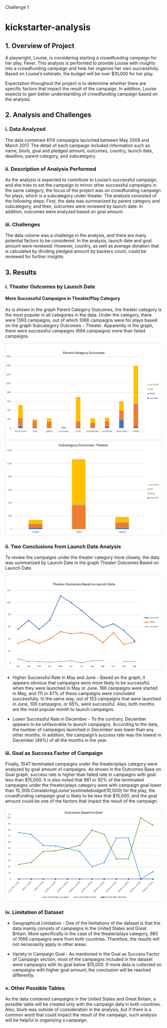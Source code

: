 Challenge 1
# kickstarter-analysis

## 1. Overview of Project
A playwright, Louise, is considering starting a crowdfunding campaign for her play, Fever. This analysis is performed to provide Louise with insights into a crowdfunding campaign and help her organize her own successfully. Based on Louise’s estimate, the budget will be over $10,000 for her play.

Expectation throughout the project is to determine whether there are specific factors that impact the result of the campaign. In addition, Louise expects to gain better understanding of crowdfunding campaign based on the analysis.

## 2. Analysis and Challenges
### i. Data Analyzed
The data contained 4114 campaigns launched between May 2009 and March 2017. The detail of each campaign included information such as name, blurb, goal and pledged amount, outcomes, country, launch date, deadline, parent category, and subcategory.

### ii. Description of Analysis Performed
As the analysis is expected to contribute to Louise’s successful campaign, and she tries to set the campaign to mirror other successful campaigns in the same category, the focus of the project was on crowdfunding campaign for plays, which is a subcategory under theater. The analysis consisted of the following steps: First, the data was summarized by parent category and subcategory, and then, outcomes were reviewed by launch date. In addition, outcomes were analyzed based on goal amount.

### iii. Challenges
The data volume was a challenge in the analysis, and there are many potential factors to be considered. In the analysis, launch date and goal amount were reviewed. However, country, as well as average donation that is calculated by dividing pledged amount by backers count, could be reviewed for further insights.


## 3. Results
### i. Theater Outcomes by Launch Date
#### More Successful Campaigns in Theater/Play Category
As is shown in the graph Parent Category Outcomes, the theater category is the most popular in all categories in the data. Under the category, there were 1393 campaigns, out of which 1066 campaigns were for plays based on the graph Subcategory Outcomes – Theater. Apparently in the graph, there were successful campaigns (694 campaigns) more than failed campaigns. 
 
![](https://github.com/Ryoichi2022/kickstarter-analysis/blob/main/Parent%20Category%20Outcomes.png)
![](https://github.com/Ryoichi2022/kickstarter-analysis/blob/main/Subcategory%20Outcomes%20-%20Theater.png)

### ii. Two Conclusions from Launch Date Analysis
To review the campaigns under the theater category more closely, the data was summarized by Launch Date in the graph Theater Outcomes Based on Launch Date.
 
![](https://github.com/Ryoichi2022/kickstarter-analysis/blob/main/Theater_Outcomes_vs_Launch.png)
 
* Higher Successful Rate in May and June - Based on the graph, it appears obvious that campaigns were more likely to be successful when they were launched in May or June. 166 campaigns were started in May, and 111 or 67% of these campaigns were concluded successfully. In the same way, out of 153 campaigns that were launched in June, 100 campaigns, or 65%, were successful. Also, both months are the most popular month to launch campaigns.

* Lower Successful Rate in December - To the contrary, December appears to be unfavorable to launch campaigns. According to the data, the number of campaigns launched in December was lower than any other months. In addition, the campaign’s success rate was the lowest in December (49%) of all the months in the year.

### iii. Goal as Success Factor of Campaign
Finally, 1047 terminated campaigns under the theater/plays category were analyzed by goal amount of campaigns. As shown in the Outcomes Base on Goal graph, success rate is higher than failed rate in campaigns with goal less than $15,000. It is also noted that 961 or 92% of the terminated campaigns under the theater/plays category were with campaign goal lower than $15,000. Considering Louise’s estimate budget ($10,000) for the play, the crowdfunding campaign goal is likely to be less that $15,000, and the goal amount could be one of the factors that impact the result of the campaign.
 
![](https://github.com/Ryoichi2022/kickstarter-analysis/blob/main/Outcomes_vs_Goals.png)

### iv. Limitation of Dataset
* Geographical Limitation - One of the limitations of the dataset is that the data mainly consists of campaigns in the United States and Great Britain. More specifically in the case of the theater/plays category, 985 of 1066 campaigns were from both countries. Therefore, the results will not necessarily apply in other areas.

* Variety in Campaign Goal - As mentioned in the Goal as Success Factor of Campaign section, most of the campaigns included in the dataset were campaigns with its goal below $15,000. If more data is collected on campaigns with higher goal amount, the conclusion will be reached differently.

### v. Other Possible Tables
As the data contained campaigns in the United States and Great Britain, a possible table will be created only with the campaign data in both countries. Also, blurb was outside of consideration in the analysis, but if there is a common word that could impact the result of the campaign, such analysis will be helpful in organizing a campaign.

